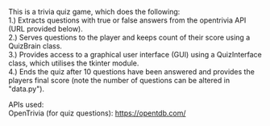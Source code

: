 This is a trivia quiz game, which does the following:  
1.) Extracts questions with true or false answers from the opentrivia API (URL provided below).  
2.) Serves questions to the player and keeps count of their score using a QuizBrain class.  
3.) Provides access to a graphical user interface (GUI) using a QuizInterface class, which utilises the tkinter module.  
4.) Ends the quiz after 10 questions have been answered and provides the players final score (note the number of questions can be altered in "data.py").    

APIs used:  
OpenTrivia (for quiz questions): https://opentdb.com/
